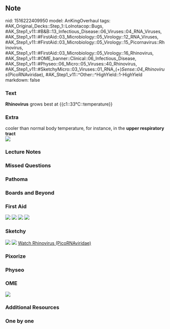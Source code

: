 ## Note
nid: 1516222409950
model: AnKingOverhaul
tags: #AK_Original_Decks::Step_1::Lolnotacop::Bugs, #AK_Step1_v11::#B&B::13_Infectious_Disease::06_Viruses::04_RNA_Viruses, #AK_Step1_v11::#FirstAid::03_Microbiology::05_Virology::12_RNA_Viruses, #AK_Step1_v11::#FirstAid::03_Microbiology::05_Virology::15_Picornavirus::Rhinovirus, #AK_Step1_v11::#FirstAid::03_Microbiology::05_Virology::16_Rhinovirus, #AK_Step1_v11::#OME_banner::Clinical::06_Infectious_Disease, #AK_Step1_v11::#Physeo::06_Micro::05_Viruses::40_Rhinovirus, #AK_Step1_v11::#SketchyMicro::03_Viruses::01_RNA_(+)_Sense::04_Rhinovirus_(PicoRNAviridae), #AK_Step1_v11::^Other::^HighYield::1-HighYield
markdown: false

### Text
<b>Rhinovirus</b> grows best at {{c1::33°C::temperature}}

### Extra
<div>
  cooler than normal body temperature, for instance, in the
  <b>upper respiratory tract</b>
</div><img src="paste-15659450761664.jpg">

### Lecture Notes


### Missed Questions


### Pathoma


### Boards and Beyond


### First Aid
<img src="tmpyuqrsjt5.png"> <img src="tmpt4q7pz7u.png"> <img src=
"tmppvy453og.png"> <img src="tmpb81mw0m9.png">

### Sketchy
<img src="paste-65841848647683.jpg"> <img src=
"Screen%20Shot%202019-10-11%20at%208.25.33%20AM.png"> <a href=
"https://dashboard.sketchy.com/study/medical/courses/medical-microbiology/units/medical-microbiology-viruses/videos/medical-microbiology-viruses-rna-viruses-positive-sense-rhinovirus-picornaviridae?utm_source=anki&utm_medium=partnership&utm_campaign=february_update&utm_content=medical">
Watch Rhinovirus (PicoRNAviridae)</a>

### Pixorize


### Physeo


### OME
<div class="ome-widget">
  <a href=
  "https://onlinemeded.org/spa/infectious-disease?ref=anki"><img src="_OME_AnkiFlashcards_Topic_2.png"></a>
</div>

### Additional Resources


### One by one

